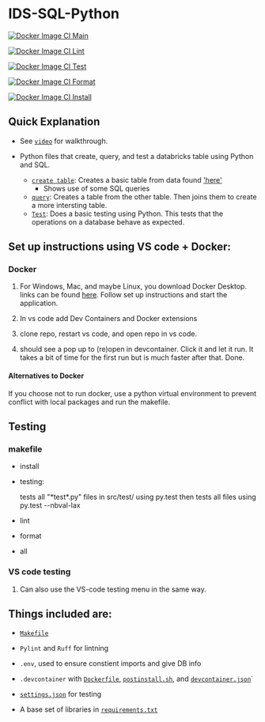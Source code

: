 # IDS-SQL-Python 

[![Docker Image CI Main](https://github.com/Nathan-Bush46/IDS706-MySQL-python-dataBricks/actions/workflows/main.yml/badge.svg)](https://github.com/Nathan-Bush46/IDS706-MySQL-python-dataBricks/actions/workflows/main.yml)

[![Docker Image CI Lint](https://github.com/Nathan-Bush46/IDS706-MySQL-python-dataBricks/actions/workflows/lint.yml/badge.svg)](https://github.com/Nathan-Bush46/IDS706-MySQL-python-dataBricks/actions/workflows/lint.yml)

[![Docker Image CI Test](https://github.com/Nathan-Bush46/IDS706-MySQL-python-dataBricks/actions/workflows/test.yml/badge.svg)](https://github.com/Nathan-Bush46/IDS706-MySQL-python-dataBricks/actions/workflows/test.yml)

[![Docker Image CI Format](https://github.com/Nathan-Bush46/IDS706-MySQL-python-dataBricks/actions/workflows/format.yml/badge.svg)](https://github.com/Nathan-Bush46/IDS706-MySQL-python-dataBricks/actions/workflows/format.yml)

[![Docker Image CI Install](https://github.com/Nathan-Bush46/IDS706-MySQL-python-dataBricks/actions/workflows/install.yml/badge.svg)](https://github.com/Nathan-Bush46/IDS706-MySQL-python-dataBricks/actions/workflows/install.yml)



## Quick Explanation

* See [`video`](https://www.youtube.com/watch?v=rTuY1ctXtiI) for walkthrough.

* Python files that create, query, and test a databricks table using Python and SQL.
    * [`create table`](src/main_workspace/make_table.py): Creates a basic table from data found ['here'](https://www.kaggle.com/datasets/uom190346a/sleep-health-and-lifestyle-dataset?resource=download)
        * Shows use of some SQL queries
    * [`query`](src/main_workspace/query.py): Creates a table from the other table. Then joins them to create a more intersting table.
    * [`Test`](src/tests/tests.py): Does a basic testing using Python. This tests that the operations on a database behave as expected. 

## Set up instructions using VS code + Docker: 
### Docker
1. For Windows, Mac, and maybe Linux, you download Docker Desktop. links can be found [here](https://docs.docker.com/engine/install/). Follow set up instructions and start the application.

2. In vs code add Dev Containers and Docker extensions 

3. clone repo, restart vs code, and open repo in vs code.

4. should see a pop up to (re)open in devcontainer. Click it and let it run. It takes a bit of time for the first run but is much faster after that. Done.

#### Alternatives to Docker
If you choose not to run docker, use a python virtual environment to prevent conflict with local packages and run the makefile.
 
## Testing

### makefile  
* install

* testing:

    tests all "\*test\*.py" files in src/test/ using py.test then tests all files using py.test --nbval-lax

* lint

* format

* all 

### VS code testing  
1. Can also use the VS-code testing menu in the same way.

## Things included are:

* [`Makefile`](Makefile)

* `Pylint` and `Ruff` for lintning

* `.env`, used to ensure constient imports and give DB info

* `.devcontainer` with [`Dockerfile`](/.devcontainer/Dockerfile), [`postinstall.sh`](/.devcontainer/postinstall.sh), and [`devcontainer.json`](/.devcontainer/devcontainer.json)`

*  [`settings.json`](.vscode/settings.json) for testing

*  A base set of libraries in [`requirements.txt`](requirements.txt)
